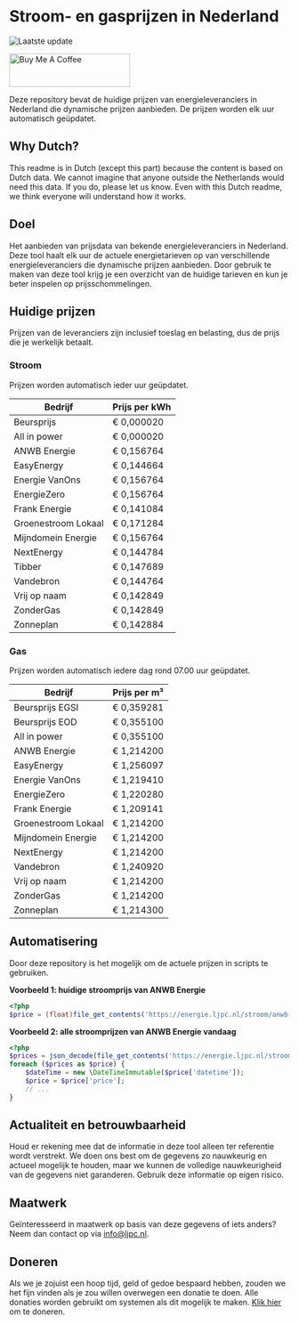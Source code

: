 # Stroom- en gasprijzen in Nederland

![Laatste update](https://img.shields.io/badge/laatste%20update-2025--05--27%2012%3A00%20CET-brightgreen)

<a href="https://www.buymeacoffee.com/Lars-" target="_blank"><img src="https://cdn.buymeacoffee.com/buttons/v2/default-orange.png" alt="Buy Me A Coffee" height="60" style="height: 60px !important;width: 217px !important;" ></a>

Deze repository bevat de huidige prijzen van energieleveranciers in Nederland die dynamische prijzen aanbieden. De prijzen worden elk uur automatisch geüpdatet.

## Why Dutch?

This readme is in Dutch (except this part) because the content is based on Dutch data. We cannot imagine that anyone outside the Netherlands would need this data. If you do, please let us know. Even with this Dutch readme, we think
everyone will understand how it works.

## Doel

Het aanbieden van prijsdata van bekende energieleveranciers in Nederland. Deze tool haalt elk uur de actuele energietarieven op van verschillende energieleveranciers die dynamische prijzen aanbieden. Door gebruik te maken van deze tool
krijg je een overzicht van de huidige tarieven en kun je beter inspelen op prijsschommelingen.

## Huidige prijzen

Prijzen van de leveranciers zijn inclusief toeslag en belasting, dus de prijs die je werkelijk betaalt.

### Stroom

Prijzen worden automatisch ieder uur geüpdatet.

 Bedrijf | Prijs per kWh 
---------|---------------
Beursprijs | € 0,000020
All in power | € 0,000020
ANWB Energie | € 0,156764
EasyEnergy | € 0,144664
Energie VanOns | € 0,156764
EnergieZero | € 0,156764
Frank Energie | € 0,141084
Groenestroom Lokaal | € 0,171284
Mijndomein Energie | € 0,156764
NextEnergy | € 0,144784
Tibber | € 0,147689
Vandebron | € 0,144764
Vrij op naam | € 0,142849
ZonderGas | € 0,142849
Zonneplan | € 0,142884


### Gas

Prijzen worden automatisch iedere dag rond 07.00 uur geüpdatet.

 Bedrijf | Prijs per m³ 
---------|--------------
Beursprijs EGSI | € 0,359281
Beursprijs EOD | € 0,355100
All in power | € 0,355100
ANWB Energie | € 1,214200
EasyEnergy | € 1,256097
Energie VanOns | € 1,219410
EnergieZero | € 1,220280
Frank Energie | € 1,209141
Groenestroom Lokaal | € 1,214200
Mijndomein Energie | € 1,214200
NextEnergy | € 1,214200
Vandebron | € 1,240920
Vrij op naam | € 1,214200
ZonderGas | € 1,214200
Zonneplan | € 1,214300


## Automatisering

Door deze repository is het mogelijk om de actuele prijzen in scripts te gebruiken.

**Voorbeeld 1: huidige stroomprijs van ANWB Energie**

```php
<?php
$price = (float)file_get_contents('https://energie.ljpc.nl/stroom/anwb-energie-nu.txt');

```

**Voorbeeld 2: alle stroomprijzen van ANWB Energie vandaag**

```php
<?php
$prices = json_decode(file_get_contents('https://energie.ljpc.nl/stroom/all-in-power-vandaag.json'),true);
foreach ($prices as $price) {
    $dateTime = new \DateTimeImmutable($price['datetime']);
    $price = $price['price'];
    // ...
}
```

## Actualiteit en betrouwbaarheid

Houd er rekening mee dat de informatie in deze tool alleen ter referentie wordt verstrekt. We doen ons best om de gegevens zo nauwkeurig en actueel mogelijk te houden, maar we kunnen de volledige nauwkeurigheid van de gegevens niet
garanderen. Gebruik deze informatie op eigen risico.

## Maatwerk

Geïnteresseerd in maatwerk op basis van deze gegevens of iets anders? Neem dan contact op
via [info@ljpc.nl](mailto:info@ljpc.nl?subject=Energie%20prijzen).

## Doneren

Als we je zojuist een hoop tijd, geld of gedoe bespaard hebben, zouden we het fijn vinden als je zou willen overwegen een
donatie te doen. Alle donaties worden gebruikt om systemen als dit mogelijk te
maken. [Klik hier](https://www.buymeacoffee.com/Lars-) om te doneren.
